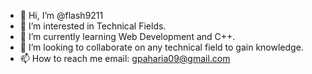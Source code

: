 - 👋 Hi, I’m @flash9211
- 👀 I’m interested in Technical Fields.
- 🌱 I’m currently learning Web Development and C++.
- 💞️ I’m looking to collaborate on any technical field to gain knowledge.
- 📫 How to reach me email: gpaharia09@gmail.com

<!---
flash9211/flash9211 is a ✨ special ✨ repository because its `README.md` (this file) appears on your GitHub profile.
You can click the Preview link to take a look at your changes.
--->
